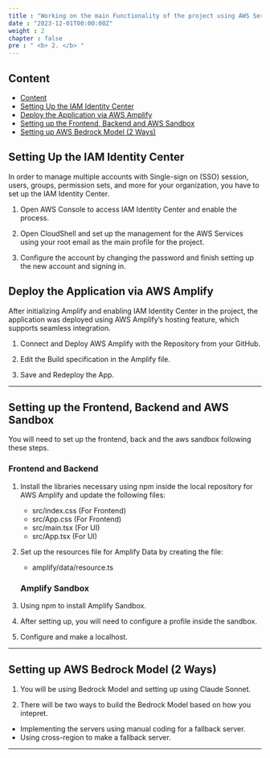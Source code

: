 ```yaml
---
title : "Working on the main Functionality of the project using AWS Services"
date : "2023-12-01T00:00:00Z"
weight : 2
chapter : false
pre : " <b> 2. </b> "
---
```


## Content

- [Content](#content)
- [Setting Up the IAM Identity Center](#setting-up-the-iam-identity-center)
- [Deploy the Application via AWS Amplify](#deploy-the-application-via-aws-amplify)
- [Setting up the Frontend, Backend and AWS Sandbox](#setting-up-the-frontend-backend-and-aws-sandbox)
- [Setting up AWS Bedrock Model (2 Ways)](#setting-up-aws-bedrock-model-2-ways)

## Setting Up the IAM Identity Center

In order to manage multiple accounts with Single-sign on (SSO) session, users, groups, permission sets, and more for your organization, you have to set up the IAM Identity Center.

1. Open AWS Console to access IAM Identity Center and enable the process.

2. Open CloudShell and set up the management for the AWS Services using your root email as the main profile for the project.

3. Configure the account by changing the password and finish setting up the new account and signing in.

## Deploy the Application via AWS Amplify

After initializing Amplify and enabling IAM Identity Center in the project, the application was deployed using AWS Amplify’s hosting feature, which supports seamless integration.

1. Connect and Deploy AWS Amplify with the Repository from your GitHub.

2. Edit the Build specification in the Amplify file.

3. Save and Redeploy the App.

---

## Setting up the Frontend, Backend and AWS Sandbox

You will need to set up the frontend, back and the aws sandbox following these steps.

   ### Frontend and Backend

1. Install the libraries necessary using npm inside the local repository for AWS Amplify and update the following files:
   - src/index.css (For Frontend)
   - src/App.css (For Frontend)
   - src/main.tsx (For UI)
   - src/App.tsx (For UI)

2. Set up the resources file for Amplify Data by creating the file:
   - amplify/data/resource.ts

   ### Amplify Sandbox

3. Using npm to install Amplify Sandbox.

4. After setting up, you will need to configure a profile inside the sandbox. 

5. Configure and make a localhost.

---

## Setting up AWS Bedrock Model (2 Ways)

1. You will be using Bedrock Model and setting up using Claude Sonnet. 

2. There will be two ways to build the Bedrock Model based on how you intepret. 

- Implementing the servers using manual coding for a fallback server.
- Using cross-region to make a fallback server. 


---
